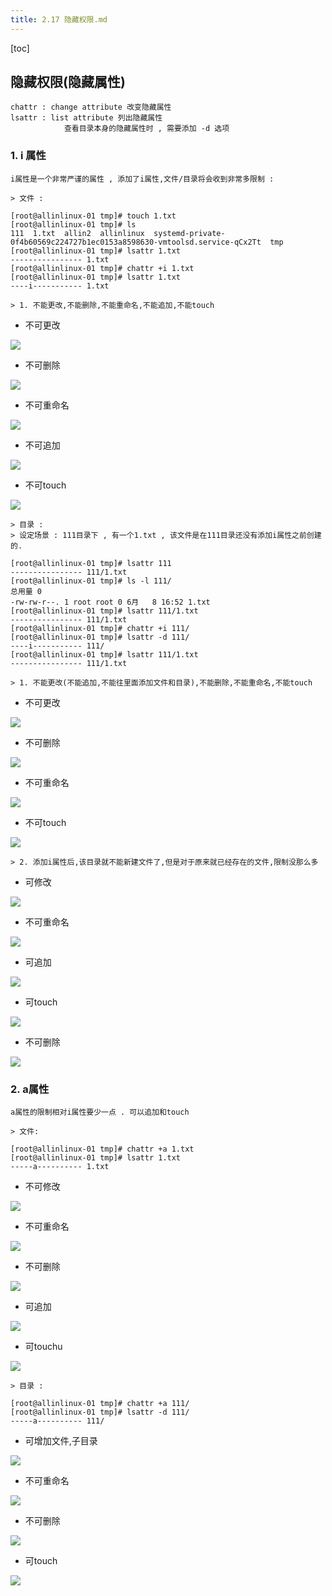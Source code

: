 ```yaml
---
title: 2.17 隐藏权限.md
---
```

[toc]

## 隐藏权限(隐藏属性)
	chattr : change attribute 改变隐藏属性
	lsattr : list attribute 列出隐藏属性
				查看目录本身的隐藏属性时 , 需要添加 -d 选项
	
### 1. i 属性
	i属性是一个非常严谨的属性 , 添加了i属性,文件/目录将会收到非常多限制 : 
	
	> 文件 : 
	
```
[root@allinlinux-01 tmp]# touch 1.txt
[root@allinlinux-01 tmp]# ls
111  1.txt  allin2  allinlinux  systemd-private-0f4b60569c224727b1ec0153a8598630-vmtoolsd.service-qCx2Tt  tmp
[root@allinlinux-01 tmp]# lsattr 1.txt 
---------------- 1.txt
[root@allinlinux-01 tmp]# chattr +i 1.txt 
[root@allinlinux-01 tmp]# lsattr 1.txt 
----i----------- 1.txt

```
	
	> 1. 不能更改,不能删除,不能重命名,不能追加,不能touch

- 不可更改


![](http://oqjg6c4c1.bkt.clouddn.com/201706081958_302.png)

- 不可删除


![](http://oqjg6c4c1.bkt.clouddn.com/201706081959_648.png)

- 不可重命名


![](http://oqjg6c4c1.bkt.clouddn.com/201706081959_669.png)

- 不可追加


![](http://oqjg6c4c1.bkt.clouddn.com/201706082000_249.png)

- 不可touch


![](http://oqjg6c4c1.bkt.clouddn.com/201706082000_961.png)
	
	> 目录 :
	> 设定场景 : 111目录下 , 有一个1.txt , 该文件是在111目录还没有添加i属性之前创建的.

```
[root@allinlinux-01 tmp]# lsattr 111
---------------- 111/1.txt
[root@allinlinux-01 tmp]# ls -l 111/
总用量 0
-rw-rw-r--. 1 root root 0 6月   8 16:52 1.txt
[root@allinlinux-01 tmp]# lsattr 111/1.txt 
---------------- 111/1.txt
[root@allinlinux-01 tmp]# chattr +i 111/
[root@allinlinux-01 tmp]# lsattr -d 111/
----i----------- 111/
[root@allinlinux-01 tmp]# lsattr 111/1.txt
---------------- 111/1.txt

```

	> 1. 不能更改(不能追加,不能往里面添加文件和目录),不能删除,不能重命名,不能touch

- 不可更改


![](http://oqjg6c4c1.bkt.clouddn.com/201706082015_422.png)

- 不可删除


![](http://oqjg6c4c1.bkt.clouddn.com/201706082017_358.png)

- 不可重命名


![](http://oqjg6c4c1.bkt.clouddn.com/201706082017_384.png)

- 不可touch


![](http://oqjg6c4c1.bkt.clouddn.com/201706082017_282.png)

	> 2. 添加i属性后,该目录就不能新建文件了,但是对于原来就已经存在的文件,限制没那么多

- 可修改

![](http://oqjg6c4c1.bkt.clouddn.com/201706082018_849.png)

- 不可重命名

![](http://oqjg6c4c1.bkt.clouddn.com/201706082020_261.png)

- 可追加

![](http://oqjg6c4c1.bkt.clouddn.com/201706082021_900.png)

- 可touch

![](http://oqjg6c4c1.bkt.clouddn.com/201706082022_852.png)

- 不可删除

![](http://oqjg6c4c1.bkt.clouddn.com/201706082022_835.png)


### 2. a属性
	a属性的限制相对i属性要少一点 . 可以追加和touch

	> 文件:

```
[root@allinlinux-01 tmp]# chattr +a 1.txt 
[root@allinlinux-01 tmp]# lsattr 1.txt 
-----a---------- 1.txt

```

- 不可修改

![](http://oqjg6c4c1.bkt.clouddn.com/201706082114_226.png)

- 不可重命名

![](http://oqjg6c4c1.bkt.clouddn.com/201706082114_115.png)

- 不可删除

![](http://oqjg6c4c1.bkt.clouddn.com/201706082115_171.png)

- 可追加

![](http://oqjg6c4c1.bkt.clouddn.com/201706082115_278.png)

- 可touchu

![](http://oqjg6c4c1.bkt.clouddn.com/201706082116_227.png)

	> 目录 :

```
[root@allinlinux-01 tmp]# chattr +a 111/
[root@allinlinux-01 tmp]# lsattr -d 111/
-----a---------- 111/

```

- 可增加文件,子目录

![](http://oqjg6c4c1.bkt.clouddn.com/201706082118_526.png)

- 不可重命名

![](http://oqjg6c4c1.bkt.clouddn.com/201706082119_553.png)

- 不可删除

![](http://oqjg6c4c1.bkt.clouddn.com/201706082119_155.png)

- 可touch

![](http://oqjg6c4c1.bkt.clouddn.com/201706082120_132.png)








